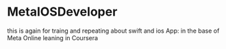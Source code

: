 # MetaIOSDeveloper
this is again for traing and repeating about swift and ios App:
in the base of Meta Online leaning in Coursera


